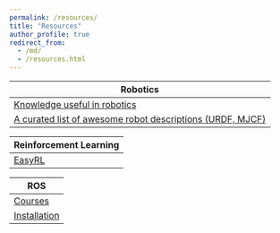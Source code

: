 ```yaml
---
permalink: /resources/
title: "Resources"
author_profile: true
redirect_from: 
  - /md/
  - /resources.html
---
```

   
<!-- ## Robotics
  [Knowledge useful in robotics](https://scaron.info/category/robotics.html)

  [A curated list of awesome robot descriptions (URDF, MJCF)](https://github.com/robot-descriptions/awesome-robot-descriptions)

## Reinforcement Learning
  [EasyRL](https://datawhalechina.github.io/easy-rl/#/)

## ROS
  [Courses](https://www.bilibili.com/video/BV1zt411G7Vn?p=1)

  [Installation](https://github.com/fishros/install) -->


| Robotics            |
| --------        |
| [Knowledge useful in robotics](https://scaron.info/category/robotics.html)   |
| [A curated list of awesome robot descriptions (URDF, MJCF)](https://github.com/robot-descriptions/awesome-robot-descriptions)    |


| Reinforcement Learning            |
| --------         |
| [EasyRL](https://datawhalechina.github.io/easy-rl/#/)    |


| ROS            |
| --------      |
| [Courses](https://www.bilibili.com/video/BV1zt411G7Vn?p=1)    |
| [Installation](https://github.com/fishros/install)    |